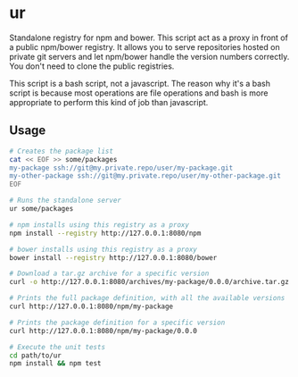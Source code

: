 ur
===

Standalone registry for npm and bower. This script act as a proxy in front of a public npm/bower registry. It allows you to serve repositories hosted on private git servers and let npm/bower handle the version numbers correctly. You don't need to clone the public registries.

This script is a bash script, not a javascript. The reason why it's a bash script is because most operations are file operations and bash is more appropriate to perform this kind of job than javascript.

Usage
---
```bash
# Creates the package list
cat << EOF >> some/packages
my-package ssh://git@my.private.repo/user/my-package.git
my-other-package ssh://git@my.private.repo/user/my-other-package.git
EOF

# Runs the standalone server
ur some/packages

# npm installs using this registry as a proxy
npm install --registry http://127.0.0.1:8080/npm

# bower installs using this registry as a proxy
bower install --registry http://127.0.0.1:8080/bower

# Download a tar.gz archive for a specific version
curl -o http://127.0.0.1:8080/archives/my-package/0.0.0/archive.tar.gz

# Prints the full package definition, with all the available versions
curl http://127.0.0.1:8080/npm/my-package

# Prints the package definition for a specific version
curl http://127.0.0.1:8080/npm/my-package/0.0.0

# Execute the unit tests
cd path/to/ur
npm install && npm test
```
